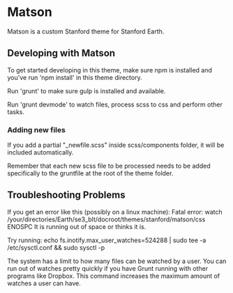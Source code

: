 # Matson

Matson is a custom Stanford theme for Stanford Earth. 

## Developing with Matson

To get started developing in this theme, make sure npm is installed and you've run 'npm install' in this theme directory.

Run 'grunt' to make sure gulp is installed and available.

Run 'grunt devmode' to watch files, process scss to css and perform other tasks.

### Adding new files
If you add a partial "\_newfile.scss" 
inside scss/components folder, it will be included automatically.

Remember that each new scss file to be processed needs to be added specifically to the gruntfile at the root of the theme folder.

## Troubleshooting Problems

If you get an error like this (possibly on a linux machine):
Fatal error: watch /your/directories/Earth/se3_blt/docroot/themes/stanford/matson/css ENOSPC
It is running out of space or thinks it is.

Try running:
echo fs.inotify.max_user_watches=524288 | sudo tee -a /etc/sysctl.conf && sudo sysctl -p

The system has a limit to how many files can be watched by a user. You can run out of 
watches pretty quickly if you have Grunt running with other programs like Dropbox. This
command increases the maximum amount of watches a user can have.
